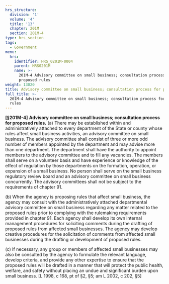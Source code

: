 ```yaml
---
hrs_structure:
  division: '1'
  volume: '4'
  title: '13'
  chapter: 201M
  section: 201M-4
type: hrs_section
tags:
  - Government
menu:
  hrs:
    identifier: HRS_0201M-0004
    parent: HRS0201M
    name: >-
      201M-4 Advisory committee on small business; consultation process for
      proposed rules
weight: 13020
title: Advisory committee on small business; consultation process for proposed rules
full_title: >-
  201M-4 Advisory committee on small business; consultation process for proposed
  rules
---
```

**[§201M-4]** **Advisory committee on small business; consultation process for proposed rules.** (a) There may be established within and administratively attached to every department of the State or county whose rules affect small business activities, an advisory committee on small business. The advisory committee shall consist of three or more odd number of members appointed by the department and may advise more than one department. The department shall have the authority to appoint members to the advisory committee and to fill any vacancies. The members shall serve on a volunteer basis and have experience or knowledge of the effect of regulation by those departments on the formation, operation, or expansion of a small business. No person shall serve on the small business regulatory review board and an advisory committee on small business concurrently. The advisory committees shall not be subject to the requirements of chapter 91.

(b) When the agency is proposing rules that affect small business, the agency may consult with the administratively attached departmental advisory committee on small business regarding any matter related to the proposed rules prior to complying with the rulemaking requirements provided in chapter 91\. Each agency shall develop its own internal management procedures for soliciting comments during the drafting of proposed rules from affected small businesses. The agency may develop creative procedures for the solicitation of comments from affected small businesses during the drafting or development of proposed rules.

(c) If necessary, any group or members of affected small businesses may also be consulted by the agency to formulate the relevant language, develop criteria, and provide any other expertise to ensure that the proposed rules will be drafted in a manner that will protect the public health, welfare, and safety without placing an undue and significant burden upon small business. [L 1998, c 168, pt of §2, §5; am L 2002, c 202, §5]